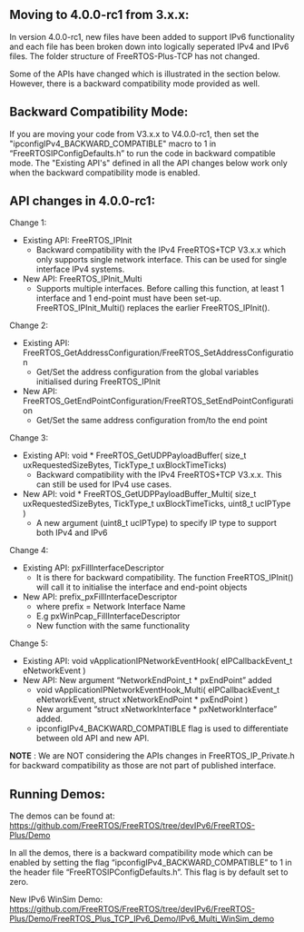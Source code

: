 Moving to 4.0.0-rc1 from 3.x.x:
-----------------------------
In version 4.0.0-rc1, new files have been added to support IPv6 functionality and each file has been broken down into logically seperated IPv4 and IPv6 files. The folder structure of FreeRTOS-Plus-TCP has not changed.

Some of the APIs have changed which is illustrated in the section below. However, there is a backward compatibility mode provided as well.

Backward Compatibility Mode:
---------------------------
   If you are moving your code from V3.x.x to V4.0.0-rc1, then set the "ipconfigIPv4_BACKWARD_COMPATIBLE" macro to 1 in “FreeRTOSIPConfigDefaults.h” to run the code in backward compatible mode.
   The "Existing API's" defined in all the API changes below work only when the backward compatibility mode is enabled.
  

API changes in 4.0.0-rc1:
----------------------
Change 1:

   - Existing API: FreeRTOS_IPInit
      - Backward compatibility with the IPv4 FreeRTOS+TCP V3.x.x which only supports single network interface. This can be used for single  interface IPv4 systems.
   - New API: FreeRTOS_IPInit_Multi
      - Supports multiple interfaces. Before calling this function, at least 1 interface and 1 end-point must have been set-up. FreeRTOS_IPInit_Multi() replaces the earlier FreeRTOS_IPInit().

Change 2:

   - Existing API: FreeRTOS_GetAddressConfiguration/FreeRTOS_SetAddressConfiguration
      - Get/Set the address configuration from the global variables initialised during FreeRTOS_IPInit
   - New API: FreeRTOS_GetEndPointConfiguration/FreeRTOS_SetEndPointConfiguration
      - Get/Set the same address configuration from/to the end point

Change 3:

   - Existing API:  void * FreeRTOS_GetUDPPayloadBuffer( size_t uxRequestedSizeBytes,
                                                TickType_t uxBlockTimeTicks)
      - Backward compatibility with the IPv4 FreeRTOS+TCP V3.x.x. This can still be used for IPv4 use cases.
   - New API: void * FreeRTOS_GetUDPPayloadBuffer_Multi( size_t uxRequestedSizeBytes,
                                                     TickType_t uxBlockTimeTicks, uint8_t ucIPType )
      - A new argument (uint8_t ucIPType) to specify IP type to support both IPv4 and IPv6

Change 4:

   - Existing API: pxFillInterfaceDescriptor
      - It is there for backward compatibility. The function FreeRTOS_IPInit() will call it to initialise the interface and end-point objects
   - New API: prefix_pxFillInterfaceDescriptor
      - where prefix = Network Interface Name
      - E.g pxWinPcap_FillInterfaceDescriptor
      - New function with the same functionality
 
Change 5:

   - Existing API: void vApplicationIPNetworkEventHook( eIPCallbackEvent_t eNetworkEvent )
   - New API: New argument “NetworkEndPoint_t * pxEndPoint” added
      - void vApplicationIPNetworkEventHook_Multi( eIPCallbackEvent_t eNetworkEvent, struct xNetworkEndPoint * pxEndPoint )
      - New argument “struct xNetworkInterface * pxNetworkInterface” added.
      - ipconfigIPv4_BACKWARD_COMPATIBLE flag is used to differentiate between old API and new API.
  
  **NOTE** : We are NOT considering the APIs changes in FreeRTOS_IP_Private.h for backward compatibility as those are not part of published interface.
  
Running Demos:
-------------
The demos can be found at: https://github.com/FreeRTOS/FreeRTOS/tree/devIPv6/FreeRTOS-Plus/Demo

In all the demos, there is a backward compatibility mode which can be enabled by setting the flag “ipconfigIPv4_BACKWARD_COMPATIBLE” to 1 in the header file “FreeRTOSIPConfigDefaults.h”.
This flag is by default set to zero.

New IPv6 WinSim Demo: https://github.com/FreeRTOS/FreeRTOS/tree/devIPv6/FreeRTOS-Plus/Demo/FreeRTOS_Plus_TCP_IPv6_Demo/IPv6_Multi_WinSim_demo
